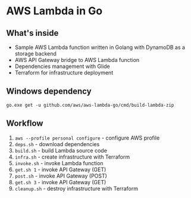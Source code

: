 # AWS Lambda in Go

## What's inside

* Sample AWS Lambda function written in Golang with DynamoDB as a storage backend
* AWS API Gateway bridge to AWS Lambda function
* Dependencies management with Glide
* Terraform for infrastructure deployment

## Windows dependency

```
go.exe get -u github.com/aws/aws-lambda-go/cmd/build-lambda-zip
```

## Workflow

1. `aws --profile personal configure` - configure AWS profile
1. `deps.sh` - download dependencies
1. `build.sh` - build Lambda source code
1. `infra.sh` - create infrastructure with Terraform
1. `invoke.sh` - invoke Lambda function
1. `get.sh 1` - invoke API Gateway (GET)
1. `post.sh` - invoke API Gateway (POST)
1. `get.sh 3` - invoke API Gateway (GET)
1. `cleanup.sh` - destroy infrastructure with Terraform
